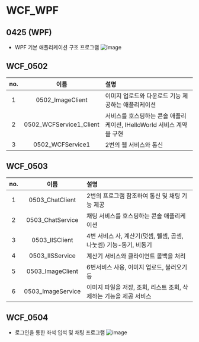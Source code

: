 # WCF_WPF

## 0425 (WPF)
- WPF 기본 애플리케이션 구조 프로그램
![image](https://github.com/jh226/BIT-Academy/assets/136438531/ec1dc1f7-c32e-4723-8881-d96cff318823)

## WCF_0502
|no.|이름|설명|
|:---:|:---:|:---|
|1|0502_ImageClient|이미지 업로드와 다운로드 기능 제공하는 애플리케이션|
|2|0502_WCFService1_Client|서비스를 호스팅하는 콘솔 애플리케이션, IHelloWorld 서비스 계약을 구현|
|3|0502_WCFService1|2번의 웹 서비스와 통신|

## WCF_0503
|no.|이름|설명|
|:---:|:---:|:---|
|1|0503_ChatClient|2번의 프로그램 참조하여 통신 및 채팅 기능 제공|
|2|0503_ChatService|채팅 서비스를 호스팅하는 콘솔 애플리케이션|
|3|0503_IISClient|4번 서비스 사, 계산기(덧셈, 뺼셈, 곱셈, 나눗셈) 기능-동기, 비동기|
|4|0503_IISService|계산기 서비스와 클라이언트 콜백을 처리|
|5|0503_ImageClient|6번서비스 사용, 이미지 업로드, 불러오기 등|
|6|0503_ImageService|이미지 파일을 저장, 조회, 리스트 조회, 삭제하는 기능을 제공 서비스|

## WCF_0504
- 로그인을 통한 좌석 입석 및 채팅 프로그램
![image](https://github.com/jh226/BIT-Academy/assets/136438531/2d59a632-905f-4d04-9de9-4a956ad13bc0)

